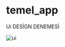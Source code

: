 # temel_app

Ui DESİGN DENEMESİ

![ui](https://user-images.githubusercontent.com/16977886/235375672-9ff6b800-5e80-478a-ad20-3eeb88ed4c23.jpg)
